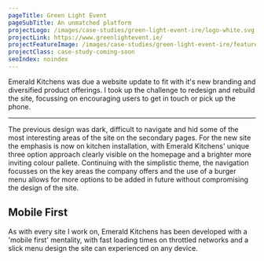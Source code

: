 ```yaml
---
pageTitle: Green Light Event
pageSubTitle: An unmatched platform
projectLogo: /images/case-studies/green-light-event-ire/logo-white.svg
projectLink: https://www.greenlightevent.ie/
projectFeatureImage: /images/case-studies/green-light-event-ire/feature.jpg
projectClass: case-study-coming-soon
seoIndex: noindex
---
```


Emerald Kitchens was due a website update to fit with it's new branding and diversified product offerings. I took up the challenge to redesign and rebuild the site, focussing on encouraging users to get in touch or pick up the phone.

---

The previous design was dark, difficult to navigate and hid some of the most interesting areas of the site on the secondary pages. For the new site the emphasis is now on kitchen installation, with Emerald Kitchens' unique three option approach clearly visible on the homepage and a brighter more inviting colour pallete. Continuing with the simplistic theme, the navigation focusses on the key areas the company offers and the use of a burger menu allows for more options to be added in future without compromising the design of the site.

## Mobile First

As with every site I work on, Emerald Kitchens has been developed with a 'mobile first' mentality, with fast loading times on throttled networks and a slick menu design the site can experienced on any device.
